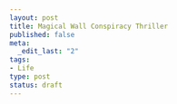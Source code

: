 ```yaml
--- 
layout: post
title: Magical Wall Conspiracy Thriller
published: false
meta: 
  _edit_last: "2"
tags: 
- Life
type: post
status: draft
---
```


